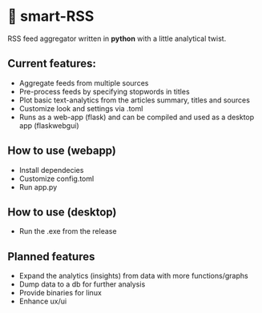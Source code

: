 # 📰 smart-RSS

RSS feed aggregator written in **python** with a little analytical twist. 

## Current features:

- Aggregate feeds from multiple sources
- Pre-process feeds by specifying stopwords in titles
- Plot basic text-analytics from the articles summary, titles and sources
- Customize look and settings via .toml
- Runs as a web-app (flask) and can be compiled and used as a desktop app (flaskwebgui)

## How to use (webapp)
- Install dependecies
- Customize config.toml
- Run app.py

## How to use (desktop)
- Run the .exe from the release

## Planned features
- Expand the analytics (insights) from  data with more functions/graphs
- Dump data to a db for further analysis
- Provide binaries for linux
- Enhance ux/ui



